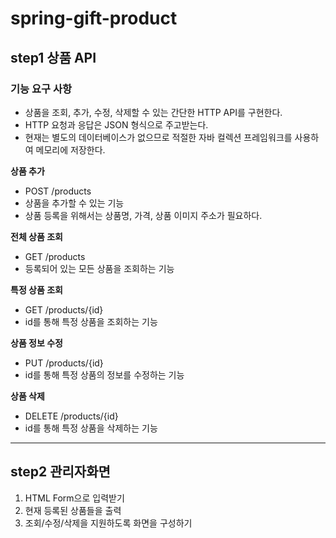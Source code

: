 # spring-gift-product

## step1 상품 API

### 기능 요구 사항
- 상품을 조회, 추가, 수정, 삭제할 수 있는 간단한 HTTP API를 구현한다.
- HTTP 요청과 응답은 JSON 형식으로 주고받는다.
- 현재는 별도의 데이터베이스가 없으므로 적절한 자바 컬렉션 프레임워크를 사용하여 메모리에 저장한다.

**상품 추가**
- POST /products
- 상품을 추가할 수 있는 기능
- 상품 등록을 위해서는 상품명, 가격, 상품 이미지 주소가 필요하다.

**전체 상품 조회**
- GET /products
- 등록되어 있는 모든 상품을 조회하는 기능

**특정 상품 조회**
- GET /products/{id}
- id를 통해 특정 상품을 조회하는 기능

**상품 정보 수정**
- PUT /products/{id}
- id를 통해 특정 상품의 정보를 수정하는 기능

**상품 삭제**
- DELETE /products/{id}
- id를 통해 특정 상품을 삭제하는 기능

***

## step2 관리자화면

1. HTML Form으로 입력받기
2. 현재 등록된 상품들을 출력
3. 조회/수정/삭제을 지원하도록 화면을 구성하기